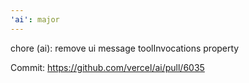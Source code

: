 ```yaml
---
'ai': major
---
```


chore (ai): remove ui message toolInvocations property

Commit: https://github.com/vercel/ai/pull/6035
